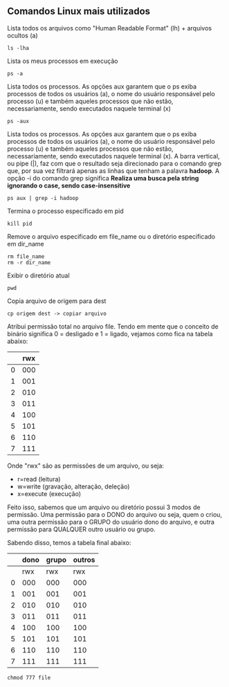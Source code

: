 ## Comandos Linux mais utilizados

Lista todos os arquivos como "Human Readable Format" (lh) + arquivos ocultos (a) 
```
ls -lha
```

Lista os meus processos em execução
```
ps -a 
```

Lista todos os processos. As opções aux garantem que o ps exiba processos de todos os usuários (a), o nome do usuário responsável pelo processo (u) e também aqueles processos que não estão, necessariamente, sendo executados naquele terminal (x)
```
ps -aux
```

Lista todos os processos. As opções aux garantem que o ps exiba processos de todos os usuários (a), o nome do usuário responsável pelo processo (u) e também aqueles processos que não estão, necessariamente, sendo executados naquele terminal (x). A barra vertical, ou pipe (|), faz com que o resultado seja direcionado para o comando grep que, por sua vez filtrará apenas as linhas que tenham a palavra **hadoop**. A opção -i do comando grep significa **Realiza uma busca pela string ignorando o case, sendo case-insensitive**
```
ps aux | grep -i hadoop
```

Termina o processo especificado em pid
```
kill pid
```

Remove o arquivo especificado em file_name ou o diretório especificado em dir_name
```
rm file_name
rm -r dir_name
```

Exibir o diretório atual
```
pwd
```

Copia arquivo de origem para dest
```
cp origem dest -> copiar arquivo
```

Atribui permissão total no arquivo file.
Tendo em mente que o conceito de binário significa 0 = desligado e 1 = ligado, vejamos como fica na tabela abaixo:

| | rwx |
|-|---  |
|0| 000 |
|1| 001 |
|2| 010 |
|3| 011 |
|4| 100 |
|5| 101 |
|6| 110 |
|7| 111 |
 
Onde "rwx" são as permissões de um arquivo, ou seja:
* r=read (leitura)
* w=write (gravação, alteração, deleção)
* x=execute (execução)

Feito isso, sabemos que um arquivo ou diretório possui 3 modos de permissão. Uma permissão para o DONO do arquivo ou seja, quem o criou, uma outra permissão para o GRUPO do usuário dono do arquivo, e outra permissão para QUALQUER outro usuário ou grupo.

Sabendo disso, temos a tabela final abaixo:

|   |dono |grupo |outros|
|---|-----|------|------|
|   | rwx |  rwx |  rwx |
| 0 | 000 |  000 |  000 |
| 1 | 001 |  001 |  001 |
| 2 | 010 |  010 |  010 |
| 3 | 011 |  011 |  011 |
| 4 | 100 |  100 |  100 |
| 5 | 101 |  101 |  101 |
| 6 | 110 |  110 |  110 |
| 7 | 111 |  111 |  111 |

```
chmod 777 file
```

